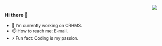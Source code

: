 <img align="right" src="https://github-readme-stats.vercel.app/api/top-langs/?username=io24m&layout=compact" />

### Hi there 👋

- 🔭 I’m currently working on CRHMS.
- 📫 How to reach me: E-mail.
- ⚡ Fun fact: Coding is my passion.

<!--
**io24m/io24m** is a ✨ _special_ ✨ repository because its `README.md` (this file) appears on your GitHub profile.

Here are some ideas to get you started:

- 🔭 I’m currently working on ...
- 🌱 I’m currently learning ...
- 👯 I’m looking to collaborate on ...
- 🤔 I’m looking for help with ...
- 💬 Ask me about ...
- 📫 How to reach me: ...
- 😄 Pronouns: ...
- ⚡ Fun fact: ...
-->
